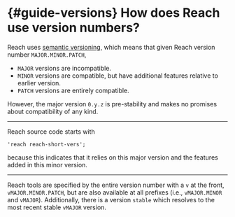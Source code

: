 


# {#guide-versions} How does Reach use version numbers?

Reach uses [semantic versioning](https://semver.org/), which means that given Reach version number `MAJOR.MINOR.PATCH`,

+ `MAJOR` versions are incompatible.
+ `MINOR` versions are compatible, but have additional features relative to earlier version.
+ `PATCH` versions are entirely compatible.


However, the major version `0.y.z` is pre-stability and makes no promises about compatibility of any kind.

---

Reach source code starts with

```reach
'reach reach-short-vers';
```


because this indicates that it relies on this major version and the features added in this minor version.

---

Reach tools are specified by the entire version number with a `v` at the front, `vMAJOR.MINOR.PATCH`, but are also available at all prefixes (i.e., `vMAJOR.MINOR` and `vMAJOR`). Additionally, there is a version `stable` which resolves to the most recent stable `vMAJOR` version.
